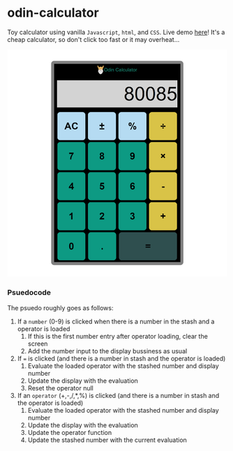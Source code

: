 # odin-calculator
Toy calculator using vanilla `Javascript`, `html`, and `CSS`. Live demo [here](#)! It's a cheap calculator, so don't click too fast or it may overheat...

![Sample](./images/sample.png)

### Psuedocode
The psuedo roughly goes as follows:
1. If a `number` (0-9) is clicked when there is a number in the stash and a operator is loaded
   1. If this is the first number entry after operator loading, clear the screen
   2. Add the number input to the display bussiness as usual
2. If `=` is clicked (and there is a number in stash and the operator is loaded)
   1. Evaluate the loaded operator with the stashed number and display number
   2. Update the display with the evaluation
   3. Reset the operator null
3. If an `operator` (+,-,/,*,%) is clicked (and there is a number in stash and the operator is loaded)
   1. Evaluate the loaded operator with the stashed number and display number
   2. Update the display with the evaluation
   3. Update the operator function
   4. Update the stashed number with the current evaluation